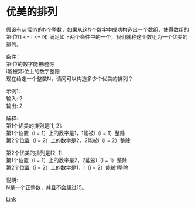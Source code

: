 <h1>优美的排列</h1>

假设有从1到N的N个整数，如果从这N个数字中成功构造出一个数组，使得数组的第i位(1 <= i <= N) 满足如下两个条件中的一个，我们就称这个数组为一个优美的排列。</br>

条件：</br>
第i位的数字能被i整除</br>
i能被第i位上的数字整除</br>
现在给定一个整数N，请问可以构造多少个优美的排列？</br>

示例1:</br>
输入: 2</br>
输出: 2</br>

解释:</br>
第1个优美的排列是[1, 2]:</br>
第1个位置（i = 1）上的数字是1，1能被i（i = 1）整除</br>
第2个位置（i = 2）上的数字是2，2能被i（i = 2）整除</br>

第2个优美的排列是[2, 1]:</br>
第1个位置（i = 1）上的数字是2，2能被i（i = 1）整除</br>
第2个位置（i = 2）上的数字是1，i（i = 2）能被1整除</br>

说明:</br>
N是一个正整数，并且不会超过15。</br>

[Link](https://leetcode-cn.com/problems/beautiful-arrangement/)